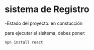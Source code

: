 <h1> sistema de Registro</h1>

-Estado del proyecto: en constucción 

para ejecutar el sisitema, debes poner:

````npn install react````
